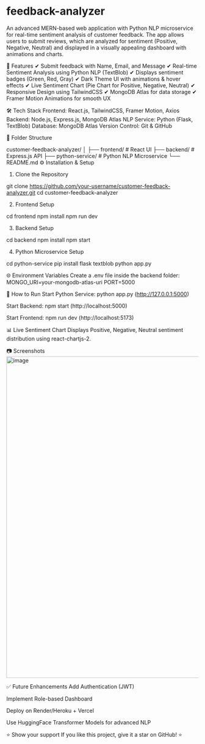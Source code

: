 # feedback-analyzer
An advanced MERN-based web application with Python NLP microservice for real-time sentiment analysis of customer feedback. The app allows users to submit reviews, which are analyzed for sentiment (Positive, Negative, Neutral) and displayed in a visually appealing dashboard with animations and charts.

📌 Features
✔ Submit feedback with Name, Email, and Message
✔ Real-time Sentiment Analysis using Python NLP (TextBlob)
✔ Displays sentiment badges (Green, Red, Gray)
✔ Dark Theme UI with animations & hover effects
✔ Live Sentiment Chart (Pie Chart for Positive, Negative, Neutral)
✔ Responsive Design using TailwindCSS
✔ MongoDB Atlas for data storage
✔ Framer Motion Animations for smooth UX

🛠 Tech Stack
Frontend: React.js, TailwindCSS, Framer Motion, Axios
Backend: Node.js, Express.js, MongoDB Atlas
NLP Service: Python (Flask, TextBlob)
Database: MongoDB Atlas
Version Control: Git & GitHub

📂 Folder Structure

customer-feedback-analyzer/
│
├── frontend/            # React UI
├── backend/             # Express.js API
├── python-service/      # Python NLP Microservice
└── README.md
⚙️ Installation & Setup

1. Clone the Repository

git clone https://github.com/your-username/customer-feedback-analyzer.git
cd customer-feedback-analyzer

2. Frontend Setup

cd frontend
npm install
npm run dev

3. Backend Setup

cd backend
npm install
npm start

4. Python Microservice Setup

cd python-service
pip install flask textblob
python app.py

🌐 Environment Variables
Create a .env file inside the backend folder:
MONGO_URI=your-mongodb-atlas-uri
PORT=5000

🚀 How to Run
Start Python Service: python app.py (http://127.0.0.1:5000)

Start Backend: npm start (http://localhost:5000)

Start Frontend: npm run dev (http://localhost:5173)

📊 Live Sentiment Chart
Displays Positive, Negative, Neutral sentiment distribution using react-chartjs-2.

📷 Screenshots
<img width="1913" height="843" alt="image" src="https://github.com/user-attachments/assets/959cf156-7533-4cc2-b987-a395bde3ceb0" />


✅ Future Enhancements
Add Authentication (JWT)

Implement Role-based Dashboard

Deploy on Render/Heroku + Vercel

Use HuggingFace Transformer Models for advanced NLP

⭐ Show your support
If you like this project, give it a star on GitHub! ⭐

